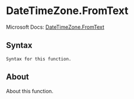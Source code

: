 # DateTimeZone.FromText

Microsoft Docs: [DateTimeZone.FromText](https://docs.microsoft.com/en-us/powerquery-m/datetimezone-fromtext)

## Syntax

```
Syntax for this function.
```

## About

About this function.

